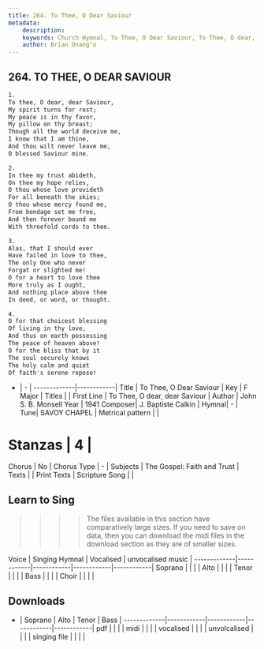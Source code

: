 ```yaml
---
title: 264. To Thee, O Dear Saviour
metadata:
    description: 
    keywords: Church Hymnal, To Thee, O Dear Saviour, To Thee, O dear, dear Saviour, 
    author: Brian Onang'o
---
```



## 264. TO THEE, O DEAR SAVIOUR

```txt
1.
To thee, O dear, dear Saviour, 
My spirit turns for rest; 
My peace is in thy favor, 
My pillow on thy breast; 
Though all the world deceive me, 
I know that I am thine, 
And thou wilt never leave me, 
O blessed Saviour mine. 

2.
In thee my trust abideth, 
On thee my hope relies, 
O thou whose love provideth 
For all beneath the skies; 
O thou whose mercy found me, 
From bondage set me free, 
And then forever bound me 
With threefold cords to thee. 

3.
Alas, that I should ever 
Have failed in love to thee, 
The only One who never 
Forgat or slighted me! 
O for a heart to love thee 
More truly as I ought, 
And nothing place above thee 
In deed, or word, or thought. 

4.
O for that choicest blessing 
Of living in thy love, 
And thus on earth possessing 
The peace of heaven above! 
O for the bliss that by it 
The soul securely knows 
The holy calm and quiet 
Of faith's serene repose!

```

- |   -  |
-------------|------------|
Title | To Thee, O Dear Saviour |
Key | F Major |
Titles |  |
First Line | To Thee, O dear, dear Saviour |
Author | John S. B. Monsell
Year | 1941
Composer| J. Baptiste Calkin |
Hymnal|  - |
Tune| SAVOY CHAPEL |
Metrical pattern | |
# Stanzas | 4 |
Chorus | No |
Chorus Type | - |
Subjects | The Gospel: Faith and Trust |
Texts |  |
Print Texts | 
Scripture Song |  |
  
## Learn to Sing

>>>> The files available in this section have comparatively large sizes. If you need to save on data, then you can download the midi files in the download section as they are of smaller sizes.

Voice |  Singing Hymnal | Vocalised | unvocalised music |
-------------|------------|------------|------------|------------|
Soprano | | | |
Alto | | | |
Tenor | | | |
Bass | | | |
Choir | | | |

## Downloads

- |  Soprano | Alto | Tenor | Bass |
-------------|------------|------------|------------|------------|
pdf | | | |
midi | | | |
vocalised | | | |
unvolcalised | | | |
singing file | | | |
  